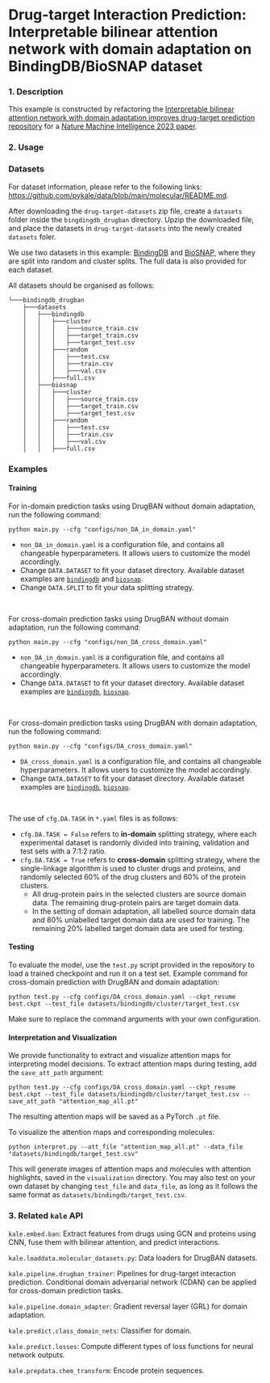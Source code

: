 # Drug-target Interaction Prediction: Interpretable bilinear attention network with domain adaptation on BindingDB/BioSNAP dataset

### 1. Description

This example is constructed by refactoring the [Interpretable bilinear attention network with domain adaptation improves drug-target prediction repository](https://github.com/peizhenbai/DrugBAN) for a [Nature Machine Intelligence 2023 paper](https://www.nature.com/articles/s42256-022-00605-1).

### 2. Usage

### Datasets
For dataset information, please refer to the following links: https://github.com/pykale/data/blob/main/molecular/README.md.

After downloading the `drug-target-datasets` zip file, create a `datasets` folder inside the `bingdingdb_drugban` directory.
Upzip the downloaded file, and place the datasets in `drug-target-datasets` into the newly created `datasets` foler.

We use two datasets in this example: [BindingDB](https://www.bindingdb.org/rwd/bind/index.jsp) and [BioSNAP](https://github.com/kexinhuang12345/MolTrans?tab=readme-ov-file#datasets),
where they are split into random and cluster splits. The full data is also provided for each dataset.

All datasets should be organised as follows:

```
└───bindingdb_drugban
    ├───datasets
    │   ├───bindingdb
    │   │   ├───cluster
    │   │   │   ├───source_train.csv
    │   │   │   ├───target_train.csv
    │   │   │   ├───target_test.csv
    │   │   ├───random
    │   │   │   ├───test.csv
    │   │   │   ├───train.csv
    │   │   │   ├───val.csv
    │   │   ├───full.csv
    │   ├───biosnap
    │   │   ├───cluster
    │   │   │   ├───source_train.csv
    │   │   │   ├───target_train.csv
    │   │   │   ├───target_test.csv
    │   │   ├───random
    │   │   │   ├───test.csv
    │   │   │   ├───train.csv
    │   │   │   ├───val.csv
    │   │   ├───full.csv

```


### Examples


#### Training

For in-domain prediction tasks using DrugBAN without domain adaptation, run the following command:

`python main.py --cfg "configs/non_DA_in_domain.yaml"`

* `non_DA_in_domain.yaml` is a configuration file, and contains all changeable hyperparameters. It allows users to customize the model accordingly.
* Change `DATA.DATASET` to fit your dataset directory. Available dataset examples are [`bindingdb`](https://www.bindingdb.org/rwd/bind/index.jsp) and [`biosnap`](https://github.com/kexinhuang12345/MolTrans?tab=readme-ov-file#datasets).
* Change `DATA.SPLIT` to fit your data splitting strategy.

<br>

For cross-domain prediction tasks using DrugBAN without domain adaptation, run the following command:

`python main.py --cfg "configs/non_DA_cross_domain.yaml"`

* `non_DA_in_domain.yaml` is a configuration file, and contains all changeable hyperparameters. It allows users to customize the model accordingly.
* Change `DATA.DATASET` to fit your dataset directory. Available dataset examples are [`bindingdb`](https://www.bindingdb.org/rwd/bind/index.jsp), [`biosnap`](https://github.com/kexinhuang12345/MolTrans?tab=readme-ov-file#datasets).

<br>

For cross-domain prediction tasks using DrugBAN with domain adaptation, run the following command:

`python main.py --cfg "configs/DA_cross_domain.yaml"`

* `DA_cross_domain.yaml` is a configuration file, and contains all changeable hyperparameters. It allows users to customize the model accordingly.
* Change `DATA.DATASET` to fit your dataset directory. Available dataset examples are [`bindingdb`](https://www.bindingdb.org/rwd/bind/index.jsp), [`biosnap`](https://github.com/kexinhuang12345/MolTrans?tab=readme-ov-file#datasets).

<br>

The use of `cfg.DA.TASK` in `*.yaml` files is as follows:
* `cfg.DA.TASK = False` refers to **in-domain** splitting strategy, where each experimental dataset is randomly divided into training, validation and test sets with a 7:1:2 ratio.
* `cfg.DA.TASK = True` refers to **cross-domain** splitting strategy, where the single-linkage algorithm is used to cluster drugs and proteins, and randomly selected 60% of the drug clusters and 60% of the protein clusters.
  * All drug-protein pairs in the selected clusters are source domain data. The remaining drug-protein pairs are target domain data.
  * In the setting of domain adaptation, all labelled source domain data and 80% unlabelled target domain data are used for training. The remaining 20% labelled target domain data are used for testing.

#### Testing
To evaluate the model, use the `test.py` script provided in the repository to load a trained checkpoint and run it on a test set.
Example command for cross-domain prediction with DrugBAN and domain adaptation:

`python test.py --cfg configs/DA_cross_domain.yaml --ckpt_resume best.ckpt --test_file datasets/bindingdb/cluster/target_test.csv`

Make sure to replace the command arguments with your own configuration.

#### Interpretation and Visualization
We provide functionality to extract and visualize attention maps for interpreting model decisions.
To extract attention maps during testing, add the `save_att_path` argument:

`python test.py --cfg configs/DA_cross_domain.yaml --ckpt_resume best.ckpt --test_file datasets/bindingdb/cluster/target_test.csv --save_att_path "attention_map_all.pt"`

The resulting attention maps will be saved as a PyTorch `.pt` file.

To visualize the attention maps and corresponding molecules:

`python interpret.py --att_file "attention_map_all.pt" --data_file "datasets/bindingdb/target_test.csv"`

This will generate images of attention maps and molecules with attention highlights, saved in the `visualization` directory.
You may also test on your own dataset by changing `test_file` and `data_file`, as long as it follows the same format as `datasets/bindingdb/target_test.csv`.


### 3. Related `kale` API

`kale.embed.ban`: Extract features from drugs using GCN and proteins using CNN, fuse them with bilinear attention, and predict interactions.

`kale.loaddata.molecular_datasets.py`: Data loaders for DrugBAN datasets.

`kale.pipeline.drugban_trainer`: Pipelines for drug-target interaction prediction. Conditional domain adversarial network (CDAN) can be applied for cross-domain prediction tasks.

`kale.pipeline.domain_adapter`: Gradient reversal layer (GRL) for domain adaptation.

`kale.predict.class_domain_nets`: Classifier for domain.

`kale.predict.losses`: Compute different types of loss functions for neural network outputs.

`kale.prepdata.chem_transform`: Encode protein sequences.
